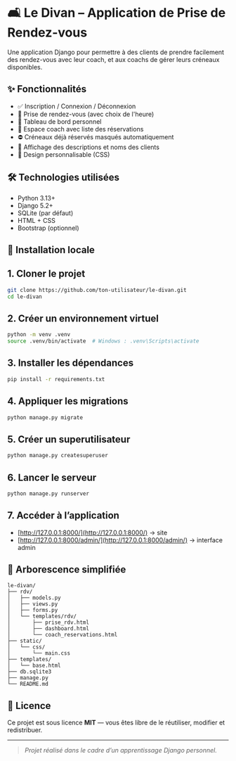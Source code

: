# 🛋️ Le Divan – Application de Prise de Rendez-vous

Une application Django pour permettre à des clients de prendre facilement des rendez-vous avec leur coach, et aux coachs de gérer leurs créneaux disponibles.

## ✨ Fonctionnalités

- ✅ Inscription / Connexion / Déconnexion  
- 📅 Prise de rendez-vous (avec choix de l'heure)  
- 📂 Tableau de bord personnel  
- 👥 Espace coach avec liste des réservations  
- ⛔ Créneaux déjà réservés masqués automatiquement  
- 🧾 Affichage des descriptions et noms des clients  
- 🎨 Design personnalisable (CSS)  

## 🛠️ Technologies utilisées

- Python 3.13+  
- Django 5.2+  
- SQLite (par défaut)  
- HTML + CSS  
- Bootstrap (optionnel)

## 🚀 Installation locale

## 1. Cloner le projet

```bash
git clone https://github.com/ton-utilisateur/le-divan.git
cd le-divan
```

## 2. Créer un environnement virtuel

```bash
python -m venv .venv
source .venv/bin/activate  # Windows : .venv\Scripts\activate
```

## 3. Installer les dépendances

```bash
pip install -r requirements.txt
```

## 4. Appliquer les migrations

```bash
python manage.py migrate
```

## 5. Créer un superutilisateur

```bash
python manage.py createsuperuser
```

## 6. Lancer le serveur

```bash
python manage.py runserver
```

## 7. Accéder à l’application

- [http://127.0.0.1:8000/](http://127.0.0.1:8000/) → site  
- [http://127.0.0.1:8000/admin/](http://127.0.0.1:8000/admin/) → interface admin

## 📁 Arborescence simplifiée

```
le-divan/
├── rdv/
│   ├── models.py
│   ├── views.py
│   ├── forms.py
│   └── templates/rdv/
│       ├── prise_rdv.html
│       ├── dashboard.html
│       └── coach_reservations.html
├── static/
│   └── css/
│       └── main.css
├── templates/
│   └── base.html
├── db.sqlite3
├── manage.py
└── README.md
```

## 📄 Licence

Ce projet est sous licence **MIT** — vous êtes libre de le réutiliser, modifier et redistribuer.

---

> *Projet réalisé dans le cadre d’un apprentissage Django personnel.*
